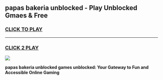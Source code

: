 
## papas bakeria unblocked - Play Unblocked Gmaes & Free
<h3>
<a href="https://news.freeplayer.one?title=papas_bakeria_unblocked&ref=16F">CLICK TO PLAY</a></h3>
<hr>

<h3>
<a href="https://news.freeplayer.one?title=papas_bakeria_unblocked&ref=16F">CLICK 2 PLAY</a>
  
</h3>

<a href="https://news.freeplayer.one?title=papas_bakeria_unblocked&ref=16F/"><img src="https://clearcache.store/games.png"></a>


**papas bakeria unblocked games unblocked: Your Gateway to Fun and Accessible Online Gaming**
